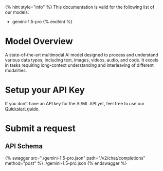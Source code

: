 [#references:start]: <> ({ "template": "openapi" })
{% hint style="info" %}
This documentation is valid for the following list of our models:
* gemini-1.5-pro
{% endhint %}

# Model Overview
A state-of-the-art multimodal AI model designed to process and understand various data types, including text, images, videos, audio, and code. It excels in tasks requiring long-context understanding and interleaving of different modalities.

# Setup your API Key
If you don’t have an API key for the AI/ML API yet, feel free to use our [Quickstart guide](https://docs.aimlapi.com/quickstart/setting-up).

# Submit a request
## API Schema
{% swagger src="./gemini-1.5-pro.json" path="/v2/chat/completions" method="post" %}
./gemini-1.5-pro.json
{% endswagger %}

[#references:end]: <> ({})